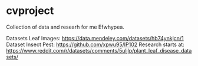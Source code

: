 # cvproject
Collection of data and researh for me Efwhypea.

Datasets Leaf Images: https://data.mendeley.com/datasets/hb74ynkjcn/1 
Dataset Insect Pest: https://github.com/xpwu95/IP102
Research starts at: https://www.reddit.com/r/datasets/comments/5uljlp/plant_leaf_disease_datasets/
